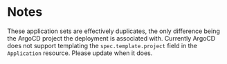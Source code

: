 # Notes

These application sets are effectively duplicates, the only difference being the ArgoCD project the deployment is associated with. Currently ArgoCD does not support templating the `spec.template.project` field in the `Application` resource. Please update when it does.
